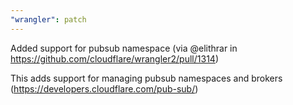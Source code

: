```yaml
---
"wrangler": patch
---
```


Added support for pubsub namespace (via @elithrar in https://github.com/cloudflare/wrangler2/pull/1314)

This adds support for managing pubsub namespaces and brokers (https://developers.cloudflare.com/pub-sub/)
